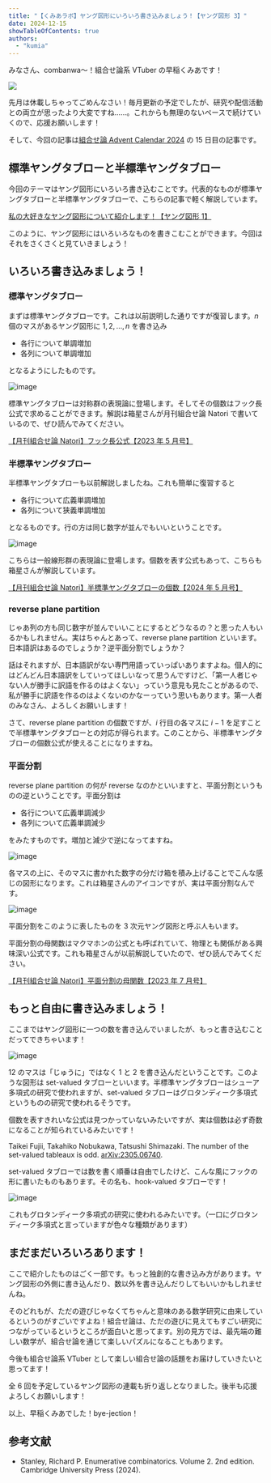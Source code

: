 ```yaml
---
title: "【くみあラボ】ヤング図形にいろいろ書き込みましょう！【ヤング図形 3】"
date: 2024-12-15
showTableOfContents: true
authors:
  - "kumia"
---
```


みなさん、combanwa～！組合せ論系 VTuber の早稲くみあです！

![](./featured.png)

先月は休載しちゃってごめんなさい！毎月更新の予定でしたが、研究や配信活動との両立が思ったより大変ですね……。これからも無理のないペースで続けていくので、応援お願いします！

そして、今回の記事は[組合せ論 Advent Calendar 2024](https://adventar.org/calendars/10062) の 15 日目の記事です。

## 標準ヤングタブローと半標準ヤングタブロー

今回のテーマはヤング図形にいろいろ書き込むことです。代表的なものが標準ヤングタブローと半標準ヤングタブローで、こちらの記事で軽く解説しています。

[私の大好きなヤング図形について紹介します！【ヤング図形 1】](../young1/)

このように、ヤング図形にはいろいろなものを書きこむことができます。今回はそれをさくさくと見ていきましょう！

## いろいろ書き込みましょう！

### 標準ヤングタブロー

まずは標準ヤングタブローです。これは以前説明した通りですが復習します。$n$ 個のマスがあるヤング図形に $1,2,\ldots,n$ を書き込み

- 各行について単調増加
- 各列について単調増加

となるようにしたものです。

![image](./r1l7LK8hR.png)

標準ヤングタブローは対称群の表現論に登場します。そしてその個数はフック長公式で求めることができます。解説は箱星さんが月刊組合せ論 Natori で書いているので、ぜひ読んでみてください。

[【月刊組合せ論 Natori】フック長公式【2023 年 5 月号】](../../natori/202305/)

### 半標準ヤングタブロー

半標準ヤングタブローも以前解説しましたね。これも簡単に復習すると

- 各行について広義単調増加
- 各列について狭義単調増加

となるものです。行の方は同じ数字が並んでもいいということです。

![image](./SkB_LFUnC.png)

こちらは一般線形群の表現論に登場します。個数を表す公式もあって、こちらも箱星さんが解説しています。

[【月刊組合せ論 Natori】半標準ヤングタブローの個数【2024 年 5 月号】](../../natori/202405/)

### reverse plane partition

じゃあ列の方も同じ数字が並んでいいことにするとどうなるの？と思った人もいるかもしれません。実はちゃんとあって、reverse plane partition といいます。日本語訳はあるのでしょうか？逆平面分割でしょうか？

話はそれますが、日本語訳がない専門用語っていっぱいありますよね。個人的にはどんどん日本語訳をしていってほしいなって思うんですけど、「第一人者じゃない人が勝手に訳語を作るのはよくない」っていう意見も見たことがあるので、私が勝手に訳語を作るのはよくないのかなーっていう思いもあります。第一人者のみなさん、よろしくお願いします！

さて、reverse plane partition の個数ですが、$i$ 行目の各マスに $i-1$ を足すことで半標準ヤングタブローとの対応が得られます。このことから、半標準ヤングタブローの個数公式が使えることになりますね。

### 平面分割

reverse plane partition の何が reverse なのかといいますと、平面分割というものの逆ということです。平面分割は

- 各行について広義単調減少
- 各列について広義単調減少

をみたすものです。増加と減少で逆になってますね。

![image](./B1mC94ZVkl.png)

各マスの上に、そのマスに書かれた数字の分だけ箱を積み上げることでこんな感じの図形になります。これは箱星さんのアイコンですが、実は平面分割なんです。

![image](./ByFghEdm1e.png)

平面分割をこのように表したものを 3 次元ヤング図形と呼ぶ人もいます。

平面分割の母関数はマクマホンの公式とも呼ばれていて、物理とも関係がある興味深い公式です。これも箱星さんが以前解説していたので、ぜひ読んでみてください。

[【月刊組合せ論 Natori】平面分割の母関数【2023 年 7 月号】](../../natori/202307/)

## もっと自由に書き込みましょう！

ここまではヤング図形に一つの数を書き込んでいましたが、もっと書き込むことだってできちゃいます！

![image](./ryIKgH-Nye.png)

12 のマスは「じゅうに」ではなく 1 と 2 を書き込んだということです。このような図形は set-valued タブローといいます。半標準ヤングタブローはシューア多項式の研究で使われますが、set-valued タブローはグロタンディーク多項式というものの研究で使われるそうです。

個数を表すきれいな公式は見つかっていないみたいですが、実は個数は必ず奇数になることが知られているみたいです！

Taikei Fujii, Takahiko Nobukawa, Tatsushi Shimazaki. The number of the set-valued tableaux is odd. [arXiv:2305.06740](https://arxiv.org/abs/2305.06740).

set-valued タブローでは数を書く順番は自由でしたけど、こんな風にフックの形に書いたものもあります。その名も、hook-valued タブローです！

![image](./rJk1vrW4Jg.png)

これもグロタンディーク多項式の研究に使われるみたいです。（一口にグロタンディーク多項式と言っていますが色々な種類があります）

## まだまだいろいろあります！

ここで紹介したものはごく一部です。もっと独創的な書き込み方があります。ヤング図形の外側に書き込んだり、数以外を書き込んだりしてもいいかもしれませんね。

そのどれもが、ただの遊びじゃなくてちゃんと意味のある数学研究に由来しているというのがすごいですよね！組合せ論は、ただの遊びに見えてもすごい研究につながっているというところが面白いと思ってます。別の見方では、最先端の難しい数学が、組合せ論を通じて楽しいパズルになることもあります。

今後も組合せ論系 VTuber として楽しい組合せ論の話題をお届けしていきたいと思ってます！

全 6 回を予定しているヤング図形の連載も折り返しとなりました。後半も応援よろしくお願いします！

以上、早稲くみあでした！bye-jection！

## 参考文献

- Stanley, Richard P. Enumerative combinatorics. Volume 2. 2nd edition. Cambridge University Press (2024).